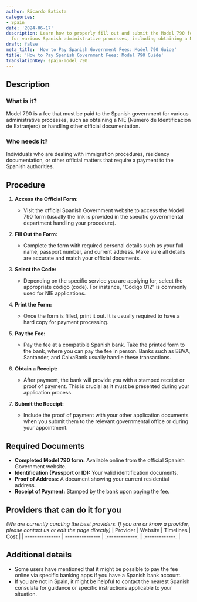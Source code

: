 ```yaml
---
author: Ricardo Batista
categories:
- Spain
date: '2024-06-17'
description: Learn how to properly fill out and submit the Model 790 form, necessary
  for various Spanish administrative processes, including obtaining a NIE.
draft: false
meta_title: 'How to Pay Spanish Government Fees: Model 790 Guide'
title: 'How to Pay Spanish Government Fees: Model 790 Guide'
translationKey: spain-model_790
---
```



## Description
### What is it?
Model 790 is a fee that must be paid to the Spanish government for various administrative processes, such as obtaining a NIE (Número de Identificación de Extranjero) or handling other official documentation.

### Who needs it?
Individuals who are dealing with immigration procedures, residency documentation, or other official matters that require a payment to the Spanish authorities.

## Procedure
1. **Access the Official Form:** 
   - Visit the official Spanish Government website to access the Model 790 form (usually the link is provided in the specific governmental department handling your procedure).
   
2. **Fill Out the Form:**
   - Complete the form with required personal details such as your full name, passport number, and current address. Make sure all details are accurate and match your official documents.

3. **Select the Code:**
   - Depending on the specific service you are applying for, select the appropriate código (code). For instance, "Código 012" is commonly used for NIE applications.

4. **Print the Form:**
   - Once the form is filled, print it out. It is usually required to have a hard copy for payment processing.

5. **Pay the Fee:**
   - Pay the fee at a compatible Spanish bank. Take the printed form to the bank, where you can pay the fee in person. Banks such as BBVA, Santander, and CaixaBank usually handle these transactions.

6. **Obtain a Receipt:**
   - After payment, the bank will provide you with a stamped receipt or proof of payment. This is crucial as it must be presented during your application process.

7. **Submit the Receipt:**
   - Include the proof of payment with your other application documents when you submit them to the relevant governmental office or during your appointment.

## Required Documents
- **Completed Model 790 form:** Available online from the official Spanish Government website.
- **Identification (Passport or ID):** Your valid identification documents.
- **Proof of Address:** A document showing your current residential address.
- **Receipt of Payment:** Stamped by the bank upon paying the fee.

## Providers that can do it for you
_(We are currently curating the best providers. If you are or know a provider, please contact us or edit the page directly)_
| Provider        |     Website     |     Timelines    |       Cost      |
| --------------- | --------------- |  :-------------: | :-------------: |

## Additional details
- Some users have mentioned that it might be possible to pay the fee online via specific banking apps if you have a Spanish bank account.
- If you are not in Spain, it might be helpful to contact the nearest Spanish consulate for guidance or specific instructions applicable to your situation.
  